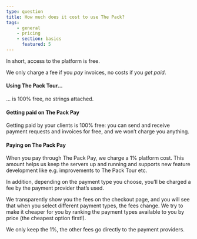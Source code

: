 ```yaml
---
type: question
title: How much does it cost to use The Pack?
tags:
    - general
    - pricing
    - section: basics
      featured: 5
---
```


In short, access to the platform is free.

We only charge a fee if you _pay_ invoices, no costs if you _get paid_.

 


#### Using The Pack Tour...

... is 100% free, no strings attached.

 


#### Getting paid on The Pack Pay

Getting paid by your clients is 100% free: you can send and receive payment requests and invoices for free, and we won’t charge you anything.

 


#### Paying on The Pack Pay

When you pay through The Pack Pay, we charge a 1% platform cost. This amount helps us keep the servers up and running and supports new feature development like e.g. improvements to The Pack Tour etc.

In addition, depending on the payment type you choose, you’ll be charged a fee by the payment provider that’s used.

We transparently show you the fees on the checkout page, and you will see that when you select different payment types, the fees change. We try to make it cheaper for you by ranking the payment types available to you by price (the cheapest option first!).

We only keep the 1%, the other fees go directly to the payment providers.
